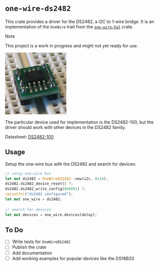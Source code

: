 # `one-wire-ds2482`

This crate provides a driver for the DS2482, a I2C to 1-wire bridge.
It is an implementation of the `OneWire` trait from the [`one-wire-hal`](https://github.com/bartweber/one-wire-hal)
crate.

> [!NOTE]  
> This project is a work in progress and might not yet ready for use.

<img src="assets/img.png" alt="img.png" width="200px">

The particular device used for implementation is the DS2482-100, but the driver should work with other devices in the
DS2482 family.

Datasheet: [DS2482-100](https://datasheets.maximintegrated.com/en/ds/DS2482-100.pdf)

## Usage

Setup the one-wire bus with the DS2482 and search for devices:

```rust
// setup one-wire bus
let mut ds2482 = OneWireDS2482::new(i2c, 0x18);
ds2482.ds2482_device_reset() ?;
ds2482.ds2482_write_config(0b0001) ?;
rprintln!("ds2482 configured");
let mut one_wire = ds2482;

// search for devices
let mut devices = one_wire.devices(delay);
```

## To Do

- [ ] Write tests for `OneWireDS2482`
- [ ] Publish the crate
- [ ] Add documentation
- [ ] Add working examples for popular devices like the DS18B20